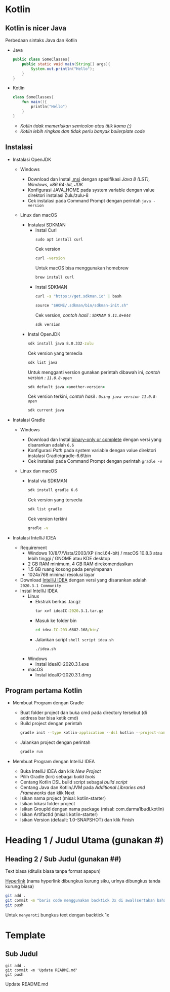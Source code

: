 # Kotlin

## Kotlin is nicer Java

Perbedaan sintaks Java dan Kotlin
* Java
	```java
	public class SomeClasses{
		public static void main(String[] args){
			System.out.println("Hello");
		}
	}
	```
* Kotlin
	```kotlin
	class SomeClasses{
		fun main(){
			println("Hello")
		}
	}
	```
	* _Kotlin tidak memerlukan semicolon atau titik koma (;)_
	* _Kotlin lebih ringkas dan tidak perlu banyak boilerplate code_

## Instalasi

* Instalasi OpenJDK
	* Windows
		* Download dan Instal [.msi](https://www.azul.com/downloads/?version=java-8-lts&os=windows&architecture=x86-64-bit&package=jdk) dengan spesifikasi *Java 8 (LST), Windows, x86 64-bit, JDK*
		* Konfigurasi JAVA_HOME pada system variable dengan value direktori instalasi Zulu/zulu-8
		* Cek instalasi pada Command Prompt dengan perintah `java -version`

	* Linux dan macOS
		* Instalasi SDKMAN
			* Instal Curl
				```cmd
				sudo apt install curl
				```
				Cek version
				```cmd
				curl -version
				```
				Untuk macOS bisa menggunakan homebrew
				```cmd
				brew install curl
				```
			* Instal SDKMAN
				```cmd
				curl -s "https://get.sdkman.io" | bash
				```
				```cmd
				source "$HOME/.sdkman/bin/sdkman-init.sh"
				```
				Cek version, _contoh hasil : `SDKMAN 5.11.0+644`_
				```cmd
				sdk version
				```
		* Instal OpenJDK
			```cmd
			sdk install java 8.0.332-zulu
			```
			Cek version yang tersedia
			```cmd
			sdk list java
			```
			Untuk mengganti version gunakan perintah dibawah ini, _contoh version : `11.0.8-open`_
			```cmd
			sdk default java <another-version>
			```
			Cek version terkini, _contoh hasil : `Using java version 11.0.8-open`_
			```cmd
			sdk current java
			```

* Instalasi Gradle
	* Windows
		* Download dan Instal [binary-only or complete](https://gradle.org/releases/) dengan versi yang disarankan adalah `6.6`
		* Konfigurasi _Path_ pada system variable dengan value direktori instalasi Gradle\gradle-6.6\bin
		* Cek instalasi pada Command Prompt dengan perintah `gradle -v`

	* Linux dan macOS
		* Instal via SDKMAN
			```cmd
			sdk install gradle 6.6
			```
			Cek version yang tersedia
			```cmd
			sdk list gradle
			```
			Cek version terkini
			```cmd
			gradle -v
			```

* Instalasi IntelliJ IDEA
	* Requirement
		* Windows 10/8/7/Vista/2003/XP (incl.64-bit) / macOS 10.8.3 atau lebih tinggi / GNOME atau KDE desktop
		* 2 GB RAM minimum, 4 GB RAM direkomendasikan
		* 1.5 GB ruang kosong pada penyimpanan
		* 1024x768 minimal resolusi layar
	* Download [IntelliJ IDEA](https://www.jetbrains.com/idea/download/other.html) dengan versi yang disarankan adalah `2020.3.1 Community`
	* Instal IntelliJ IDEA
		* Linux
			* Ekstrak berkas .tar.gz
				```cmd
				tar xvf ideaIC-2020.3.1.tar.gz
				```
			* Masuk ke folder bin
				```cmd
				cd idea-IC-203.6682.168/bin/
				```
			* Jalankan script `shell script idea.sh`
				```cmd
				./idea.sh
				```
		* Windows
			* Instal idealC-2020.3.1.exe
		* macOS
			* Instal idealC-2020.3.1.dmg

## Program pertama Kotlin

* Membuat Program dengan Gradle
	* Buat folder project dan buka cmd pada directory tersebut (di address bar bisa ketik cmd)
	* Build project dengan perintah
		```cmd
		gradle init --type kotlin-application --dsl kotlin --project-name kotlin-starter --package com.darma1budi.kotlin
		```
	* Jalankan project dengan perintah
		```cmd
		gradle run
		```

* Membuat Program dengan IntelliJ IDEA
	* Buka IntelliJ IDEA dan klik *New Project*
	* Pilih Gradle (kiri) sebagai _build tools_
	* Centang Kotlin DSL build script sebagai _build script_
	* Centang Java dan Kotlin/JVM pada _Additional Libraries and Frameworks_ dan klik Next
	* Isikan nama project (misal: kotlin-starter)
	* Isikan lokasi folder project 
	* Isikan GroupId dengan nama package (misal: com.darma1budi.kotlin)
	* Isikan ArtifactId (misal: kotlin-starter)
	* Isikan Version (default: 1.0-SNAPSHOT) dan klik Finish

##
##

# Heading 1 / Judul Utama (gunakan #)

## Heading 2 / Sub Judul (gunakan ##)

Text biasa (ditulis biasa tanpa format apapun)

[Hyperlink](https://www.google.com) (nama hyperlink dibungkus kurung siku, urlnya dibungkus tanda kurung biasa)

```bash
git add .
git commit -m "baris code menggunakan backtick 3x di awal(sertakan bahasanya) dan akhir code"
git push
```

Untuk `menyoroti` bungkus text dengan backtick 1x

# Template

## Sub Judul 
```<bahasa>
git add .
git commit -m 'Update README.md'
git push

```

Update README.md